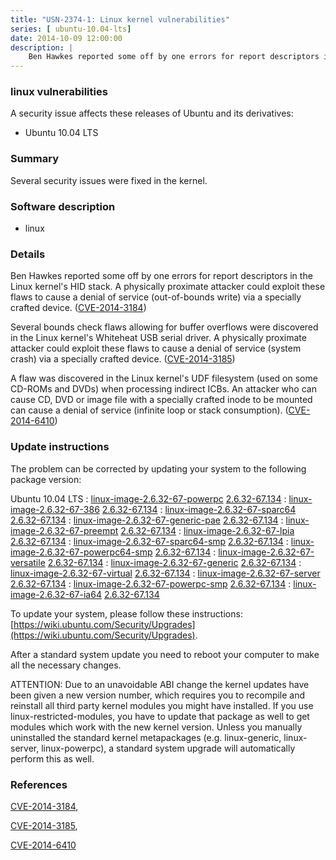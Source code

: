 ```yaml
---
title: "USN-2374-1: Linux kernel vulnerabilities"
series: [ ubuntu-10.04-lts]
date: 2014-10-09 12:00:00
description: |
    Ben Hawkes reported some off by one errors for report descriptors in the Linux kernel&#39;s HID stack. A physically proximate attacker could exploit these flaws to cause a denial of service (out-of-bounds write) via a specially crafted device. ([CVE-2014-3184](http://people.ubuntu.com/~ubuntu-security/cve/CVE-2014-3184))
--- 
```

 
### linux vulnerabilities

A security issue affects these releases of Ubuntu and its derivatives:

* Ubuntu 10.04 LTS

### Summary

Several security issues were fixed in the kernel. 

### Software description

* linux 

### Details

Ben Hawkes reported some off by one errors for report descriptors in the Linux kernel&#39;s HID stack. A physically proximate attacker could exploit these flaws to cause a denial of service (out-of-bounds write) via a specially crafted device. ([CVE-2014-3184](http://people.ubuntu.com/~ubuntu-security/cve/CVE-2014-3184))

Several bounds check flaws allowing for buffer overflows were discovered in the Linux kernel&#39;s Whiteheat USB serial driver. A physically proximate attacker could exploit these flaws to cause a denial of service (system crash) via a specially crafted device. ([CVE-2014-3185](http://people.ubuntu.com/~ubuntu-security/cve/CVE-2014-3185))

A flaw was discovered in the Linux kernel&#39;s UDF filesystem (used on some CD-ROMs and DVDs) when processing indirect ICBs. An attacker who can cause CD, DVD or image file with a specially crafted inode to be mounted can cause a denial of service (infinite loop or stack consumption). ([CVE-2014-6410](http://people.ubuntu.com/~ubuntu-security/cve/CVE-2014-6410)) 

### Update instructions

The problem can be corrected by updating your system to the following package version:

Ubuntu 10.04 LTS
 : [linux-image-2.6.32-67-powerpc](https://launchpad.net/ubuntu/+source/linux) <span> [2.6.32-67.134](https://launchpad.net/ubuntu/+source/linux/2.6.32-67.134) </span> 
 : [linux-image-2.6.32-67-386](https://launchpad.net/ubuntu/+source/linux) <span> [2.6.32-67.134](https://launchpad.net/ubuntu/+source/linux/2.6.32-67.134) </span> 
 : [linux-image-2.6.32-67-sparc64](https://launchpad.net/ubuntu/+source/linux) <span> [2.6.32-67.134](https://launchpad.net/ubuntu/+source/linux/2.6.32-67.134) </span> 
 : [linux-image-2.6.32-67-generic-pae](https://launchpad.net/ubuntu/+source/linux) <span> [2.6.32-67.134](https://launchpad.net/ubuntu/+source/linux/2.6.32-67.134) </span> 
 : [linux-image-2.6.32-67-preempt](https://launchpad.net/ubuntu/+source/linux) <span> [2.6.32-67.134](https://launchpad.net/ubuntu/+source/linux/2.6.32-67.134) </span> 
 : [linux-image-2.6.32-67-lpia](https://launchpad.net/ubuntu/+source/linux) <span> [2.6.32-67.134](https://launchpad.net/ubuntu/+source/linux/2.6.32-67.134) </span> 
 : [linux-image-2.6.32-67-sparc64-smp](https://launchpad.net/ubuntu/+source/linux) <span> [2.6.32-67.134](https://launchpad.net/ubuntu/+source/linux/2.6.32-67.134) </span> 
 : [linux-image-2.6.32-67-powerpc64-smp](https://launchpad.net/ubuntu/+source/linux) <span> [2.6.32-67.134](https://launchpad.net/ubuntu/+source/linux/2.6.32-67.134) </span> 
 : [linux-image-2.6.32-67-versatile](https://launchpad.net/ubuntu/+source/linux) <span> [2.6.32-67.134](https://launchpad.net/ubuntu/+source/linux/2.6.32-67.134) </span> 
 : [linux-image-2.6.32-67-generic](https://launchpad.net/ubuntu/+source/linux) <span> [2.6.32-67.134](https://launchpad.net/ubuntu/+source/linux/2.6.32-67.134) </span> 
 : [linux-image-2.6.32-67-virtual](https://launchpad.net/ubuntu/+source/linux) <span> [2.6.32-67.134](https://launchpad.net/ubuntu/+source/linux/2.6.32-67.134) </span> 
 : [linux-image-2.6.32-67-server](https://launchpad.net/ubuntu/+source/linux) <span> [2.6.32-67.134](https://launchpad.net/ubuntu/+source/linux/2.6.32-67.134) </span> 
 : [linux-image-2.6.32-67-powerpc-smp](https://launchpad.net/ubuntu/+source/linux) <span> [2.6.32-67.134](https://launchpad.net/ubuntu/+source/linux/2.6.32-67.134) </span> 
 : [linux-image-2.6.32-67-ia64](https://launchpad.net/ubuntu/+source/linux) <span> [2.6.32-67.134](https://launchpad.net/ubuntu/+source/linux/2.6.32-67.134) </span> 

To update your system, please follow these instructions: [https://wiki.ubuntu.com/Security/Upgrades](https://wiki.ubuntu.com/Security/Upgrades).

After a standard system update you need to reboot your computer to make all the necessary changes.

ATTENTION: Due to an unavoidable ABI change the kernel updates have been given a new version number, which requires you to recompile and reinstall all third party kernel modules you might have installed. If you use linux-restricted-modules, you have to update that package as well to get modules which work with the new kernel version. Unless you manually uninstalled the standard kernel metapackages (e.g. linux-generic, linux-server, linux-powerpc), a standard system upgrade will automatically perform this as well. 

### References

 [CVE-2014-3184](http://people.ubuntu.com/~ubuntu-security/cve/CVE-2014-3184), 

 [CVE-2014-3185](http://people.ubuntu.com/~ubuntu-security/cve/CVE-2014-3185), 

 [CVE-2014-6410](http://people.ubuntu.com/~ubuntu-security/cve/CVE-2014-6410)
 
